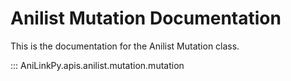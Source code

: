 # Anilist Mutation Documentation

This is the documentation for the Anilist Mutation class.

::: AniLinkPy.apis.anilist.mutation.mutation